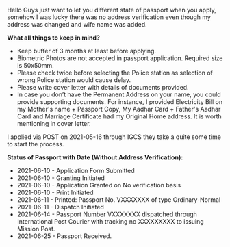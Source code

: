 Hello Guys just want to let you different state of passport when you apply, somehow I was lucky there was no address verification even though my address was changed and wife name was added.

**What all things to keep in mind?**
* Keep buffer of 3 months at least before applying. 
* Biometric Photos are not accepted in passport application. Required size is 50x50mm.
* Please check twice before selecting the Police station as selection of wrong Police station would cause delay.
* Please write cover letter with details of documents provided.
* In case you don’t have the Permanent Address on your name, you could provide supporting documents. For instance, I provided Electricity Bill on my Mother's name + Passport Copy, My Aadhar Card + Father's Aadhar Card and Marriage Certificate had my Original Home address. It is worth mentioning in cover letter.

I applied via POST on 2021-05-16 through IGCS they take a quite some time to start the process.

**Status of Passport with Date (Without Address Verification):**
* 2021-06-10 - Application Form Submitted
* 2021-06-10 - Granting Initiated
* 2021-06-10 - Application Granted on No verification basis
* 2021-06-10 - Print Initiated
* 2021-06-11 - Printed: Passport No. VXXXXXXX of type Ordinary-Normal
* 2021-06-11 - Dispatch Initiated
* 2021-06-14 - Passport Number VXXXXXXX dispatched through International Post Courier with tracking no XXXXXXXXX to issuing Mission Post.
* 2021-06-25 - Passport Received.
